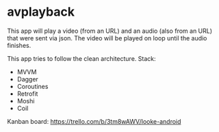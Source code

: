 # avplayback

This app will play a video (from an URL) and an audio (also from an URL) that were sent via json.
The video will be played on loop until the audio finishes.

This app tries to follow the clean architecture.
Stack:

- MVVM
- Dagger
- Coroutines
- Retrofit
- Moshi
- Coil

Kanban board: https://trello.com/b/3tm8wAWV/looke-android
